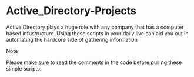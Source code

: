 # Active_Directory-Projects
Active Directory plays a huge role with any company that has a computer based infustructure. Using these scripts in your daily live can aid you out in automating the hardcore side of gathering information
> [!NOTE]
> Please make sure to read the comments in the code before pulling these simple scripts.
